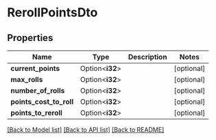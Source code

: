 # RerollPointsDto

## Properties

Name | Type | Description | Notes
------------ | ------------- | ------------- | -------------
**current_points** | Option<**i32**> |  | [optional]
**max_rolls** | Option<**i32**> |  | [optional]
**number_of_rolls** | Option<**i32**> |  | [optional]
**points_cost_to_roll** | Option<**i32**> |  | [optional]
**points_to_reroll** | Option<**i32**> |  | [optional]

[[Back to Model list]](../README.md#documentation-for-models) [[Back to API list]](../README.md#documentation-for-api-endpoints) [[Back to README]](../README.md)


